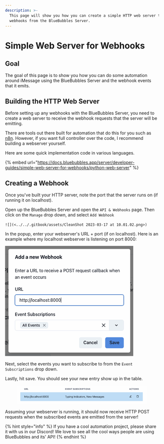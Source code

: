 ```yaml
---
description: >-
  This page will show you how you can create a simple HTTP web server to receive
  webhooks from the BlueBubbles Server.
---
```


# Simple Web Server for Webhooks

## Goal

The goal of this page is to show you how you can do some automation around iMessage using the BlueBubbles Server and the webhook events that it emits.

## Building the HTTP Web Server

Before setting up any webhooks with the BlueBubbles Server, you need to create a web server to receive the webhook requests that the server will be emitting.

There are tools out there built for automation that do this for you such as [n8n](https://n8n.io/). However, if you want full controller over the code, I recommend building a webserver yourself.

Here are some quick implementation code in various languages.

{% embed url="https://docs.bluebubbles.app/server/developer-guides/simple-web-server-for-webhooks/python-web-server" %}

## Creating a Webhook

Once you've built your HTTP server, note the port that the server runs on (if running it on localhost).

Open up the BlueBubbles Server and open the `API & Webhooks` page. Then click on the `Manage` drop down, and select `Add Webhook`

``![](<../../.gitbook/assets/CleanShot 2023-03-17 at 10.01.02.png>)``

In the popup, enter your webserver's URL + port (if on localhost). Here is an example where my localhost webserver is listening on port 8000:

![](<../../.gitbook/assets/CleanShot 2023-03-17 at 10.02.22.png>)

Next, select the events you want to subscribe to from the `Event Subscriptions` drop down.

Lastly, hit save. You should see your new entry show up in the table.

<figure><img src="../../.gitbook/assets/CleanShot 2023-03-17 at 10.03.30.png" alt=""><figcaption></figcaption></figure>

Assuming your webserver is running, it should now receive HTTP POST requests when the subscribed events are emitted from the server!

{% hint style="info" %}
If you have a cool automation project, please share it with us in our Discord! We love to see all the cool ways people are using BlueBubbles and its' API!
{% endhint %}
